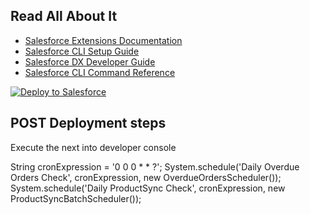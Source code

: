 ## Read All About It

- [Salesforce Extensions Documentation](https://developer.salesforce.com/tools/vscode/)
- [Salesforce CLI Setup Guide](https://developer.salesforce.com/docs/atlas.en-us.sfdx_setup.meta/sfdx_setup/sfdx_setup_intro.htm)
- [Salesforce DX Developer Guide](https://developer.salesforce.com/docs/atlas.en-us.sfdx_dev.meta/sfdx_dev/sfdx_dev_intro.htm)
- [Salesforce CLI Command Reference](https://developer.salesforce.com/docs/atlas.en-us.sfdx_cli_reference.meta/sfdx_cli_reference/cli_reference.htm)

[![Deploy to Salesforce](https://raw.githubusercontent.com/afawcett/githubsfdeploy/master/deploy.png)](https://githubsfdeploy.herokuapp.com/?owner=eduardoamiens&repo=AssessmentProject&ref=main)


 ## POST Deployment steps

 Execute the next into developer console

 String cronExpression = '0 0 0 * * ?';
 System.schedule('Daily Overdue Orders Check', cronExpression, new OverdueOrdersScheduler());
 System.schedule('Daily ProductSync Check', cronExpression, new ProductSyncBatchScheduler());
 

